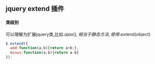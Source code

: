 ## jquery extend 插件

#### 类级别
可以理解为扩展jquery类,比如$.ajax(),相当于静态方法,使用$.extend(object)
```javascript
$.extend({
  add:function(a,b){return a+b;},
  minus:function(a,b){return a-b}
});
```
